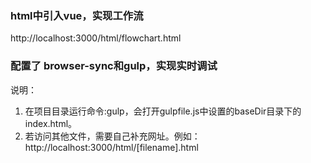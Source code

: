 ### html中引入vue，实现工作流
http://localhost:3000/html/flowchart.html

### 配置了 browser-sync和gulp，实现实时调试
说明：  
1. 在项目目录运行命令:gulp，会打开gulpfile.js中设置的baseDir目录下的index.html。  
2. 若访问其他文件，需要自己补充网址。例如：http://localhost:3000/html/[filename].html
